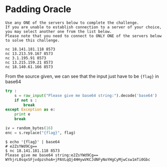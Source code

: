 # Padding Oracle
```text
Use any ONE of the servers below to complete the challenge. 
If you are unable to establish connection to a server of your choice, you may select another one from the list below. 
Please note that you need to connect to ONLY ONE of the servers below to solve this challenge.

nc 18.141.181.118 8573
nc 13.213.59.167 8573
nc 3.1.195.91 8573
nc 13.215.159.21 8573
nc 18.140.61.166 8573
```
From the source given, we can see that the input just have to be `{flag}` in base64
```python
try : 
    s = raw_input("Please give me base64 string:").decode('base64') 
    if not s : 
        break 
except Exception as e:
    print e 
    break 

iv = random_bytes(16)
enc = s.replace("{flag}", flag)
```
```shell
$ echo '{flag}' | base64
# e2ZsYWd9Cg==
$ nc 18.141.181.118 8573
Please give me base64 string:e2ZsYWd9Cg==
WYhjrL0sqxSFjvdpzshoA+jPAVLqQj4HHywVKCJdNFyNoYHgCyMjwCsw1mTi0Gbc
```